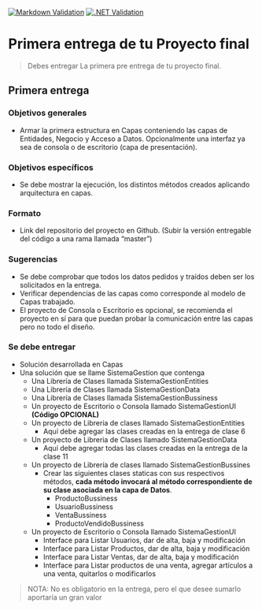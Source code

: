 [![Markdown Validation](https://github.com/ChristianGrimberg/Christian-Grimberg-58425-Proyecto-Final/actions/workflows/markdown-validation.yml/badge.svg?branch=main)](https://github.com/ChristianGrimberg/Christian-Grimberg-58425-Proyecto-Final/actions/workflows/markdown-validation.yml)
[![.NET Validation](https://github.com/ChristianGrimberg/Christian-Grimberg-58425-Proyecto-Final/actions/workflows/dotnet.yml/badge.svg?branch=main)](https://github.com/ChristianGrimberg/Christian-Grimberg-58425-Proyecto-Final/actions/workflows/dotnet.yml)

# Primera entrega de tu Proyecto final

> Debes entregar La primera pre entrega de tu proyecto final.

## Primera entrega

### Objetivos generales

* Armar la primera estructura en Capas conteniendo las capas de Entidades, Negocio y Acceso a Datos. Opcionalmente una interfaz ya sea de consola o de escritorio (capa de presentación).

### Objetivos específicos

* Se debe mostrar la ejecución, los distintos métodos creados aplicando arquitectura en capas.

### Formato

* Link del repositorio del proyecto en Github. (Subir la versión entregable del código a una rama llamada “master”)

### Sugerencias

* Se debe comprobar que todos los datos pedidos y traídos deben ser los solicitados en la entrega.
* Verificar dependencias de las capas como corresponde al modelo de Capas trabajado.
* El proyecto de Consola o Escritorio es opcional, se recomienda el proyecto en sí para que puedan probar la comunicación entre las capas pero no todo el diseño.

### Se debe entregar

* Solución desarrollada en Capas
* Una solución que se llame SistemaGestion que contenga
  * Una Librería de Clases llamada SistemaGestionEntities
  * Una Librería de Clases llamada SistemaGestionData
  * Una Librería de Clases llamada SistemaGestionBussiness
  * Un proyecto de Escritorio o Consola llamado SistemaGestionUI __(Código OPCIONAL)__
  * Un proyecto de Libreria de clases llamado SistemaGestionEntities
    * Aquí debe agregar las clases creadas en la entrega de clase 6
  * Un proyecto de Libreria de Clases llamado SistemaGestionData
    * Aquí debe agregar todas las clases creadas en la entrega de la clase 11
  * Un proyecto de Librería de clases llamado SistemaGestionBussines
    * Crear las siguientes clases staticas con sus respectivos métodos, __cada método invocará al método correspondiente de su clase asociada en la capa de Datos__.
      * ProductoBussiness
      * UsuarioBussiness
      * VentaBussiness
      * ProductoVendidoBussiness
  * Un proyecto de Escritorio o Consola llamado SistemaGestionUI
    * Interface para Listar Usuarios, dar de alta, baja y modificación
    * Interface para Listar Productos, dar de alta, baja y modificación
    * Interface para Listar Ventas, dar de alta, baja y modificación
    * Interface para Listar productos de una venta, agregar artículos a una venta, quitarlos o modificarlos

> NOTA: No es obligatorio en la entrega, pero el que desee sumarlo aportaría un gran valor
